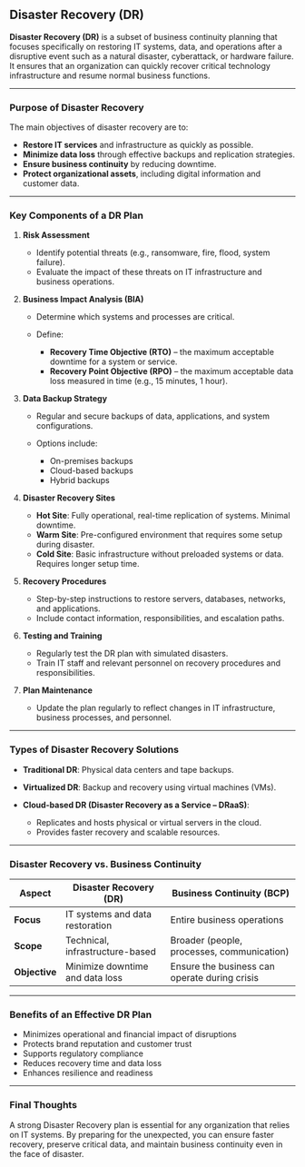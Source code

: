 ## **Disaster Recovery (DR)**

**Disaster Recovery (DR)** is a subset of business continuity planning that focuses specifically on restoring IT systems, data, and operations after a disruptive event such as a natural disaster, cyberattack, or hardware failure. It ensures that an organization can quickly recover critical technology infrastructure and resume normal business functions.

---

### **Purpose of Disaster Recovery**

The main objectives of disaster recovery are to:

* **Restore IT services** and infrastructure as quickly as possible.
* **Minimize data loss** through effective backups and replication strategies.
* **Ensure business continuity** by reducing downtime.
* **Protect organizational assets**, including digital information and customer data.

---

### **Key Components of a DR Plan**

1. **Risk Assessment**

   * Identify potential threats (e.g., ransomware, fire, flood, system failure).
   * Evaluate the impact of these threats on IT infrastructure and business operations.

2. **Business Impact Analysis (BIA)**

   * Determine which systems and processes are critical.
   * Define:

     * **Recovery Time Objective (RTO)** – the maximum acceptable downtime for a system or service.
     * **Recovery Point Objective (RPO)** – the maximum acceptable data loss measured in time (e.g., 15 minutes, 1 hour).

3. **Data Backup Strategy**

   * Regular and secure backups of data, applications, and system configurations.
   * Options include:

     * On-premises backups
     * Cloud-based backups
     * Hybrid backups

4. **Disaster Recovery Sites**

   * **Hot Site**: Fully operational, real-time replication of systems. Minimal downtime.
   * **Warm Site**: Pre-configured environment that requires some setup during disaster.
   * **Cold Site**: Basic infrastructure without preloaded systems or data. Requires longer setup time.

5. **Recovery Procedures**

   * Step-by-step instructions to restore servers, databases, networks, and applications.
   * Include contact information, responsibilities, and escalation paths.

6. **Testing and Training**

   * Regularly test the DR plan with simulated disasters.
   * Train IT staff and relevant personnel on recovery procedures and responsibilities.

7. **Plan Maintenance**

   * Update the plan regularly to reflect changes in IT infrastructure, business processes, and personnel.

---

### **Types of Disaster Recovery Solutions**

* **Traditional DR**: Physical data centers and tape backups.
* **Virtualized DR**: Backup and recovery using virtual machines (VMs).
* **Cloud-based DR (Disaster Recovery as a Service – DRaaS)**:

  * Replicates and hosts physical or virtual servers in the cloud.
  * Provides faster recovery and scalable resources.

---

### **Disaster Recovery vs. Business Continuity**

| **Aspect**    | **Disaster Recovery (DR)**      | **Business Continuity (BCP)**                 |
| ------------- | ------------------------------- | --------------------------------------------- |
| **Focus**     | IT systems and data restoration | Entire business operations                    |
| **Scope**     | Technical, infrastructure-based | Broader (people, processes, communication)    |
| **Objective** | Minimize downtime and data loss | Ensure the business can operate during crisis |

---

### **Benefits of an Effective DR Plan**

* Minimizes operational and financial impact of disruptions
* Protects brand reputation and customer trust
* Supports regulatory compliance
* Reduces recovery time and data loss
* Enhances resilience and readiness

---

### **Final Thoughts**

A strong Disaster Recovery plan is essential for any organization that relies on IT systems. By preparing for the unexpected, you can ensure faster recovery, preserve critical data, and maintain business continuity even in the face of disaster.
